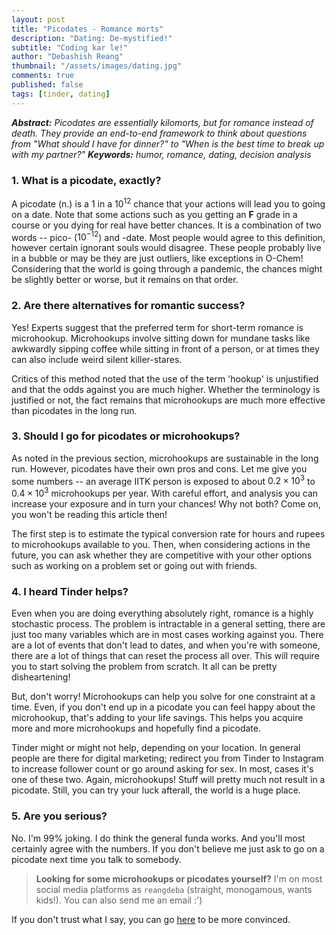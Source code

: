 ```yaml
---
layout: post
title: "Picodates - Romance morts"
description: "Dating: De-mystified!"
subtitle: "Coding kar le!"
author: "Debashish Reang"
thumbnail: "/assets/images/dating.jpg"
comments: true
published: false
tags: [tinder, dating]
---
```


***Abstract:** Picodates are essentially kilomorts, but for romance instead of death. They provide an end-to-end framework to think about questions from "What should I have for dinner?" to "When is the best time to break up with my partner?" **Keywords:** humor, romance, dating, decision analysis*

### 1. What is a picodate, exactly?
A picodate (n.) is a $1$ in a $10^{12}$ chance that your actions will lead you to going on a date. Note that some actions such as you getting an **F** grade in a course or you dying for real have better chances. It is a combination of two words -- pico- ($10^{-12}$) and -date. Most people would agree to this definition, however certain ignorant souls would disagree. These people probably live in a bubble or may be they are just outliers, like exceptions in O-Chem! Considering that the world is going through a pandemic, the chances might be slightly better or worse, but it remains on that order.

### 2. Are there alternatives for romantic success?
Yes! Experts suggest that the preferred term for short-term romance is microhookup. Microhookups involve sitting down for mundane tasks like awkwardly sipping coffee while sitting in front of a person, or at times they can also include weird silent killer-stares.

Critics of this method noted that the use of the term 'hookup' is unjustified and that the odds against you are much higher. Whether the terminology is justified or not, the fact remains that microhookups are much more effective than picodates in the long run.

### 3. Should I go for picodates or microhookups?
As noted in the previous section, microhookups are sustainable in the long run. However, picodates have their own pros and cons. Let me give you some numbers -- an average IITK person is exposed to about $0.2 \times 10^{3}$ to $0.4 \times 10^{3}$ microhookups per year. With careful effort, and analysis you can increase your exposure and in turn your chances! Why not both? Come on, you won't be reading this article then!

The first step is to estimate the typical conversion rate for hours and rupees to microhookups available to you. Then, when considering actions in the future, you can ask whether they are competitive with your other options such as working on a problem set or going out with friends. 

### 4. I heard Tinder helps?
Even when you are doing everything absolutely right, romance is a highly stochastic process. The problem is intractable in a general setting, there are just too many variables which are in most cases working against you. There are a lot of events that don't lead to dates, and when you're with someone, there are a lot of things that can reset the process all over. This will require you to start solving the problem from scratch. It all can be pretty disheartening!

But, don't worry! Microhookups can help you solve for one constraint at a time. Even, if you don't end up in a picodate you can feel happy about the microhookup, that's adding to your life savings. This helps you acquire more and more microhookups and hopefully find a picodate.

Tinder might or might not help, depending on your location. In general people are there for digital marketing; redirect you from Tinder to Instagram to increase follower count or go around asking for sex. In most, cases it's one of these two. Again, microhookups! Stuff will pretty much not result in a picodate. Still, you can try your luck afterall, the world is a huge place.

### 5. Are you serious?
No. I'm 99% joking. I do think the general funda works. And you'll most certainly agree with the numbers. If you don't believe me just ask to go on a picodate next time you talk to somebody.

> **Looking for some microhookups or picodates yourself?** I'm on most social media platforms as `reangdeba` (straight, monogamous, wants kids!). You can also send me an email :')

If you don't trust what I say, you can go [here](https://www.google.com/search?q=mat+maan+meme&tbm=isch&source=iu&ictx=1&fir=KaX8JDRFz3svvM%253A%252CTfypUpG-px3TDM%252C_&vet=1&usg=AI4_-kQw2eYOnNHY-kGH1YrcpfBJnhSfmA&sa=X&ved=2ahUKEwiKhcaq6_fpAhUpILcAHW-MDMEQ9QEwAnoECAoQFQ#imgrc=KaX8JDRFz3svvM) to be more convinced.